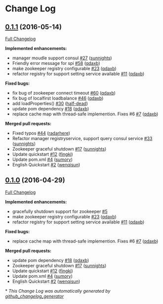 # Change Log

## [0.1.1](https://github.com/weibocom/motan/tree/0.1.1) (2016-05-14)
[Full Changelog](https://github.com/weibocom/motan/compare/0.1.0...0.1.1)

**Implemented enhancements:**

- manager moudle support consul [\#27](https://github.com/weibocom/motan/issues/27) ([sunnights](https://github.com/sunnights))
- Friendly error message for spi [\#58](https://github.com/weibocom/motan/pull/58) ([qdaxb](https://github.com/qdaxb))
- make zookeeper registry configurable [\#23](https://github.com/weibocom/motan/pull/23) ([qdaxb](https://github.com/qdaxb))
- refactor registry for support setting service available [\#11](https://github.com/weibocom/motan/pull/11) ([qdaxb](https://github.com/qdaxb))

**Fixed bugs:**

- fix bug of zookeeper connect timeout [\#60](https://github.com/weibocom/motan/pull/60) ([qdaxb](https://github.com/qdaxb))
- fix bug of localfirst loadbalance [\#46](https://github.com/weibocom/motan/pull/46) ([qdaxb](https://github.com/qdaxb))
- add loadProperties\(\) [\#30](https://github.com/weibocom/motan/pull/30) ([half-dead](https://github.com/half-dead))
- update pom dependency [\#18](https://github.com/weibocom/motan/pull/18) ([qdaxb](https://github.com/qdaxb))
- replace cache map with thread-safe implemention. Fixes \#6 [\#7](https://github.com/weibocom/motan/pull/7) ([qdaxb](https://github.com/qdaxb))

**Merged pull requests:**

- Fixed typos [\#44](https://github.com/weibocom/motan/pull/44) ([radarhere](https://github.com/radarhere))
- Refactor manager registryservice, support query consul service [\#33](https://github.com/weibocom/motan/pull/33) ([sunnights](https://github.com/sunnights))
- Zookeeper graceful shutdown [\#17](https://github.com/weibocom/motan/pull/17) ([sunnights](https://github.com/sunnights))
- Update quickstart [\#12](https://github.com/weibocom/motan/pull/12) ([fingki](https://github.com/fingki))
- Update pom.xml [\#4](https://github.com/weibocom/motan/pull/4) ([sumory](https://github.com/sumory))
- English Quickstart [\#2](https://github.com/weibocom/motan/pull/2) ([wenqisun](https://github.com/wenqisun))



## [0.1.0](https://github.com/weibocom/motan/tree/0.1.0) (2016-04-29)
[Full Changelog](https://github.com/weibocom/motan/compare/0.0.1...0.1.0)

**Implemented enhancements:**

- gracefully shutdown support for zookeeper [\#5](https://github.com/weibocom/motan/issues/5)
- make zookeeper registry configurable [\#23](https://github.com/weibocom/motan/pull/23) ([qdaxb](https://github.com/qdaxb))
- refactor registry for support setting service available [\#11](https://github.com/weibocom/motan/pull/11) ([qdaxb](https://github.com/qdaxb))

**Fixed bugs:**

- replace cache map with thread-safe implemention. Fixes \#6 [\#7](https://github.com/weibocom/motan/pull/7) ([qdaxb](https://github.com/qdaxb))

**Merged pull requests:**

- update pom dependency [\#18](https://github.com/weibocom/motan/pull/18) ([qdaxb](https://github.com/qdaxb))
- Zookeeper graceful shutdown [\#17](https://github.com/weibocom/motan/pull/17) ([sunnights](https://github.com/sunnights))
- Update quickstart [\#12](https://github.com/weibocom/motan/pull/12) ([fingki](https://github.com/fingki))
- Update pom.xml [\#4](https://github.com/weibocom/motan/pull/4) ([sumory](https://github.com/sumory))
- English Quickstart [\#2](https://github.com/weibocom/motan/pull/2) ([wenqisun](https://github.com/wenqisun))



\* *This Change Log was automatically generated by [github_changelog_generator](https://github.com/skywinder/Github-Changelog-Generator)*